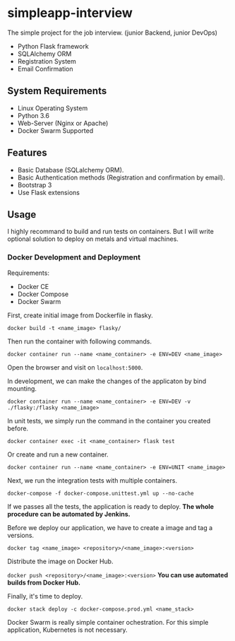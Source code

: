 # simpleapp-interview
The simple project for the job interview. (junior Backend, junior DevOps)

* Python Flask framework
* SQLAlchemy ORM
* Registration System
* Email Confirmation

## System Requirements
* Linux Operating System
* Python 3.6
* Web-Server (Nginx or Apache)
* Docker Swarm Supported

## Features
* Basic Database (SQLalchemy ORM).
* Basic Authentication methods (Registration and confirmation by email).
* Bootstrap 3
* Use Flask extensions

## Usage
I highly recommand to build and run tests on containers. But I will write optional solution to deploy on metals and virtual machines.

### Docker Development and Deployment 
Requirements:
* Docker CE
* Docker Compose
* Docker Swarm

First, create initial image from Dockerfile in flasky.

`docker build -t <name_image> flasky/`

Then run the container with following commands.

`docker container run --name <name_container> -e ENV=DEV <name_image>`

Open the browser and visit on `localhost:5000`.

In development, we can make the changes of the applicaton by bind mounting.

`docker container run --name <name_container> -e ENV=DEV -v ./flasky:/flasky <name_image>`

In unit tests, we simply run the command in the container you created before.

`docker container exec -it <name_container> flask test`

Or create and run a new container.

`docker container run --name <name_container> -e ENV=UNIT <name_image>`

Next, we run the integration tests with multiple containers.

`docker-compose -f docker-compose.unittest.yml up --no-cache`

If we passes all the tests, the application is ready to deploy.
**The whole procedure can be automated by Jenkins.**

Before we deploy our application, we have to create a image and tag a versions.

`docker tag <name_image> <repository>/<name_image>:<version>`

Distribute the image on Docker Hub.

`docker push <repository>/<name_image>:<version>`
**You can use automated builds from Docker Hub.**

Finally, it's time to deploy.

`docker stack deploy -c docker-compose.prod.yml <name_stack>`

Docker Swarm is really simple container ochestration. For this simple application, Kubernetes is not necessary.